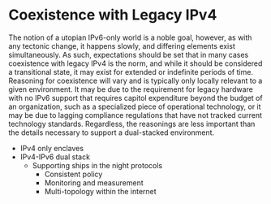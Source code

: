 # Coexistence with Legacy IPv4

The notion of a utopian IPv6-only world is a noble goal, however, as with any tectonic change, it happens slowly, and differing elements exist simultaneously.  As such, expectations should be set that in many cases coexistence with legacy IPv4 is the norm, and while it should be considered a transitional state, it may exist for extended or indefinite periods of time. Reasoning for coexistence will vary and is typically only locally relevant to a given environment. It may be due to the requirement for legacy hardware with no IPv6 support that requires capitol expenditure beyond the budget of an organization, such as a specialized piece of operational technology, or it may be due to lagging compliance regulations that have not tracked current technology standards. Regardless, the reasonings are less important than the details necessary to support a dual-stacked environment.

- IPv4 only enclaves
- IPv4-IPv6 dual stack
    - Supporting ships in the night protocols
        - Consistent policy
        - Monitoring and measurement
        - Multi-topology within the internet
